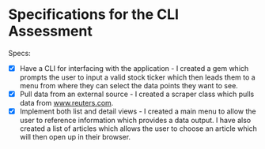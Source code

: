 # Specifications for the CLI Assessment

Specs:
- [x] Have a CLI for interfacing with the application - I created a gem which prompts the user to input a valid stock ticker which then leads them to a menu from where they can select the data points they want to see.
- [x] Pull data from an external source - I created a scraper class which pulls data from www.reuters.com.
- [x] Implement both list and detail views - I created a main menu to allow the user to reference information which provides a data output. I have also created a list of articles which allows the user to choose an article which will then open up in their browser.
